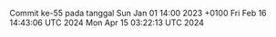 Commit ke-55 pada tanggal Sun Jan 01 14:00 2023 +0100
Fri Feb 16 14:43:06 UTC 2024
Mon Apr 15 03:22:13 UTC 2024
